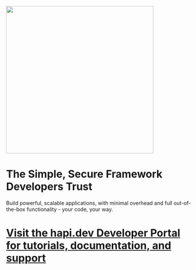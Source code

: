 <img src="https://raw.githubusercontent.com/hapijs/assets/master/images/hapi.png" width="400px" />

# The Simple, Secure Framework Developers Trust

Build powerful, scalable applications, with minimal overhead and full out-of-the-box functionality - your code, your way.

# [Visit the hapi.dev Developer Portal for tutorials, documentation, and support](https://hapi.dev)
